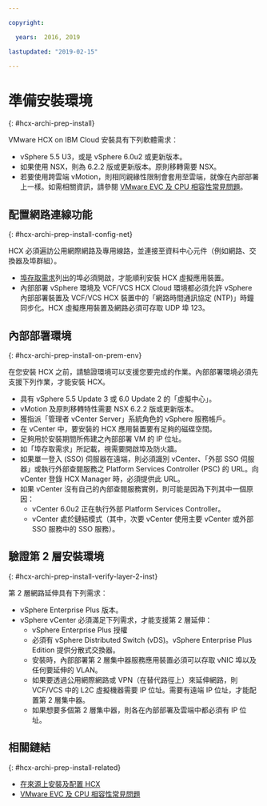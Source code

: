 ```yaml
---

copyright:

  years:  2016, 2019

lastupdated: "2019-02-15"

---
```

# 準備安裝環境
{: #hcx-archi-prep-install}

VMware HCX on IBM Cloud 安裝具有下列軟體需求：
* vSphere 5.5 U3，或是 vSphere 6.0u2 或更新版本。
* 如果使用 NSX，則為 6.2.2 版或更新版本。原則移轉需要 NSX。
* 若要使用跨雲端 vMotion，則相同親緣性限制會套用至雲端，就像在內部部署上一樣。如需相關資訊，請參閱 [VMware EVC 及 CPU 相容性常見問題](http://bit.ly/2vK6Sp5)。

## 配置網路連線功能
{: #hcx-archi-prep-install-config-net}

HCX 必須遍訪公用網際網路及專用線路，並連接至資料中心元件（例如網路、交換器及埠群組）。
* [埠存取需求](/docs/services/vmwaresolutions/archiref/hcx-archi?topic=vmware-solutions-hcx-archi-port-req)列出的埠必須開啟，才能順利安裝 HCX 虛擬應用裝置。
* 內部部署 vSphere 環境及 VCF/VCS HCX Cloud 環境都必須允許 vSphere 內部部署裝置及 VCF/VCS HCX 裝置中的「網路時間通訊協定 (NTP)」時鐘同步化。HCX 虛擬應用裝置及網路必須可存取 UDP 埠 123。

## 內部部署環境
{: #hcx-archi-prep-install-on-prem-env}

在您安裝 HCX 之前，請驗證環境可以支援您要完成的作業。內部部署環境必須先支援下列作業，才能安裝 HCX。
* 具有 vSphere 5.5 Update 3 或 6.0 Update 2 的「虛擬中心」。
* vMotion 及原則移轉特性需要 NSX 6.2.2 版或更新版本。
* 獲指派「管理者 vCenter Server」系統角色的 vSphere 服務帳戶。
* 在 vCenter 中，要安裝的 HCX 應用裝置要有足夠的磁碟空間。
* 足夠用於安裝期間所佈建之內部部署 VM 的 IP 位址。
* 如「埠存取需求」所記載，視需要開啟埠及防火牆。
* 如果單一登入 (SSO) 伺服器在遠端，則必須識別 vCenter、「外部 SSO 伺服器」或執行外部查閱服務之 Platform Services Controller (PSC) 的 URL。向 vCenter 登錄 HCX Manager 時，必須提供此 URL。
* 如果 vCenter 沒有自己的內部查閱服務實例，則可能是因為下列其中一個原因：
  * vCenter 6.0u2 正在執行外部 Platform Services Controller。
  * vCenter 處於鏈結模式（其中，次要 vCenter 使用主要 vCenter 或外部 SSO 服務中的 SSO 服務）。

## 驗證第 2 層安裝環境
{: #hcx-archi-prep-install-verify-layer-2-inst}

第 2 層網路延伸具有下列需求：
* vSphere Enterprise Plus 版本。
* vSphere vCenter 必須滿足下列需求，才能支援第 2 層延伸：
  * vSphere Enterprise Plus 授權
  * 必須有 vSphere Distributed Switch (vDS)。vSphere Enterprise Plus Edition 提供分散式交換器。
  * 安裝時，內部部署第 2 層集中器服務應用裝置必須可以存取 vNIC 埠以及任何要延伸的 VLAN。
  * 如果要透過公用網際網路或 VPN（在替代路徑上）來延伸網路，則 VCF/VCS 中的 L2C 虛擬機器需要 IP 位址。需要有遠端 IP 位址，才能配置第 2 層集中器。
  * 如果想要多個第 2 層集中器，則各在內部部署及雲端中都必須有 IP 位址。

## 相關鏈結
{: #hcx-archi-prep-install-related}

* [在來源上安裝及配置 HCX](/docs/services/vmwaresolutions/archiref/hcx-archi?topic=vmware-solutions-hcx-archi-install-cfg-src)
* [VMware EVC 及 CPU 相容性常見問題](http://bit.ly/2vK6Sp5)
